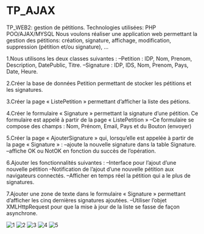 # TP_AJAX
TP_WEB2: gestion de pétitions. Technologies utilisées: PHP POO/AJAX/MYSQL 
Nous voulons réaliser une application web permettant la gestion des pétitions:
création, signature, affichage, modification, suppression (pétition et/ou signature), …

1.Nous utilisons les deux classes suivantes :
–Petition : IDP, Nom, Prenom, Description, DatePublic, Titre.
–Signature : IDP, IDS, Nom, Prenom, Pays, Date, Heure.

2.Créer la base de données Petition permettant de stocker les pétitions et les signatures.

3.Créer la page «  ListePetition » permettant d’afficher la liste des pétions.

4.Créer le formulaire « Signature » permettant la signature d’une pétition. Ce formulaire est appelé à partir de la page «  ListePetition »
–Ce formulaire se compose des champs : Nom, Prénom, Email, Pays et du Bouton (envoyer)

5.Créer la page « AjouterSignature » qui, lorsqu’elle est appelée à partir de la  page « Signature » :
–ajoute la nouvelle signature dans la table Signature.
–affiche OK ou NotOK en fonction du succès de l’opération.

6.Ajouter les fonctionnalités suivantes :
–Interface pour l’ajout d’une nouvelle pétition
–Notification de l’ajout d’une nouvelle pétition aux navigateurs connectés.
–Afficher en temps réel la pétition qui a le plus de signatures.

7.Ajouter une zone de texte dans le formulaire « Signature » permettant d’afficher les cinq dernières signatures ajoutées.
–Utiliser l’objet XMLHttpRequest pour que la mise à jour de la liste se fasse de façon asynchrone.

![1](https://github.com/HZAOUDI/TP_AJAX/assets/125825033/a5ae5e9c-32b1-44cd-966d-1536642fcc11)
![2](https://github.com/HZAOUDI/TP_AJAX/assets/125825033/336fd9fd-5c2f-4d6f-8e68-3b6c89791c84)
![3](https://github.com/HZAOUDI/TP_AJAX/assets/125825033/336fa971-bdfb-4cc2-bc7d-24a16bb52481)
![4](https://github.com/HZAOUDI/TP_AJAX/assets/125825033/8ebb7d1c-1254-41e0-be5f-6d2fdb99e483)
![5](https://github.com/HZAOUDI/TP_AJAX/assets/125825033/fee1d4c1-2834-48db-98d6-dcce9716fd5f)
